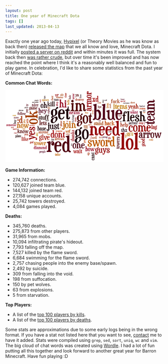 ```yaml
---
layout: post
title: One year of Minecraft Dota
tags: []
last_updated: 2013-04-13
---
```


Exactly one year ago today, [Hypixel](http://hypixel.net/) (or Theory Movies as he was know as back then) [released the map](http://www.youtube.com/watch?v=xY5XpjmpR78) that we all know and love, Minecraft Dota.  I initially [posted a server on reddit](http://www.reddit.com/r/Minecraft/comments/s8cr0/minecraft_dota_released/c4bz6ec) and within minutes it was full.  The system back then [was rather crude](http://www.minecraftforum.net/topic/1161133-minecraft-dota/page__st__120#entry14325399), but over time it's been improved and has now reached the point where I think it's a reasonably well balanced and fun to play game.  In celebration, I'd like to share some statistics from the past year of Minecraft Dota:

**Common Chat Words:**

![Common words used in chat](/files/2012-2013_wordcloud.png)

**Game Information:**

* 274,742 connections.
* 120,627 joined team blue.
* 144,132 joined team red.
* 27,158 unique accounts.
* 25,742 towers destroyed.
* 4,084 games played.

**Deaths:**

* 345,760 deaths.
* 275,873 from other players.
* 31,965 from mobs.
* 10,094 infiltrating pirate's hideout.
* 7,793 falling off the map.
* 7,527 killed by the flame sword.
* 6,684 swimming for the flame sword.
* 2,757 chasing people into the enemy base/spawn.
* 2,492 by suicide.
* 309 from falling into the void.
* 198 from suffocation.
* 150 by pet wolves.
* 63 from explosions.
* 5 from starvation.

**Top Players:**

* A list of the [top 100 players by kills](/files/2012-2013_player_kills.txt).
* A list of the [top 100 players by deaths](/files/2012-2013_player_deaths.txt).

Some stats are approximations due to some early logs being in the wrong format.  If you have a stat not listed here that you want to see, [contact](mailto:contact@barroncraft.com) me to have it added.  Stats were compiled using `grep`, `sed`, `sort`, `uniq`, `wc` and `vim`.  The big cloud of chat words was created using [Wordle](http://www.wordle.net/).  I had a lot of fun putting all this together and look forward to another great year for Barron Minecraft.  Have fun playing :D

